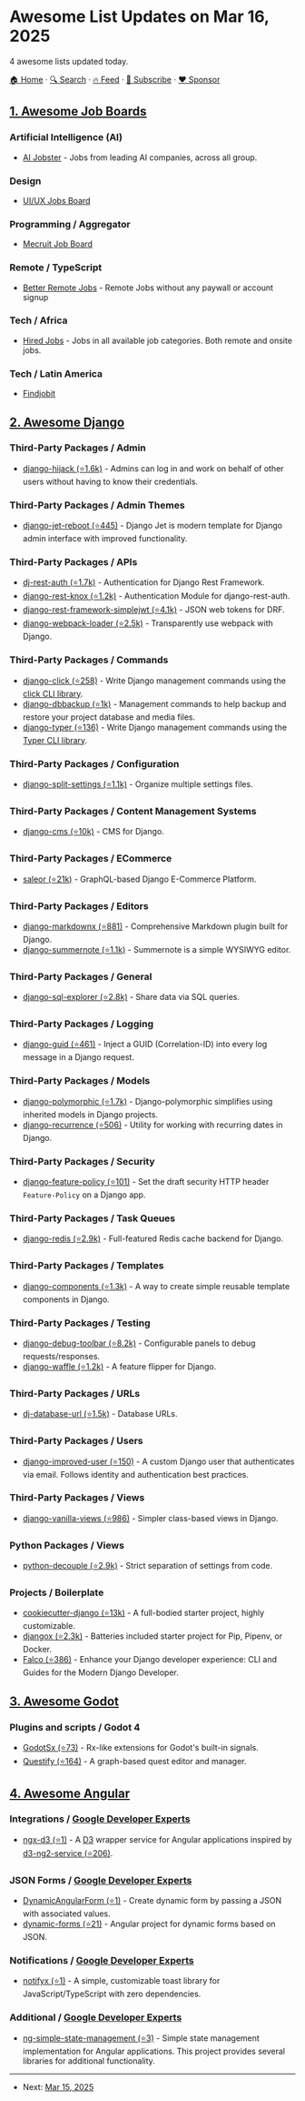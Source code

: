 # Awesome List Updates on Mar 16, 2025

4 awesome lists updated today.

[🏠 Home](/README.md) · [🔍 Search](https://www.trackawesomelist.com/search/) · [🔥 Feed](https://www.trackawesomelist.com/rss.xml) · [📮 Subscribe](https://trackawesomelist.us17.list-manage.com/subscribe?u=d2f0117aa829c83a63ec63c2f&id=36a103854c) · [❤️  Sponsor](https://github.com/sponsors/theowenyoung)



## [1. Awesome Job Boards](/content/tramcar/awesome-job-boards/README.md)

### Artificial Intelligence (AI)

*   [AI Jobster](https://aijobster.work/) - Jobs from leading AI companies, across all group.

### Design

*   [UI/UX Jobs Board](https://uiuxjobsboard.com/)

### Programming / Aggregator

*   [Mecruit Job Board](https://www.mecruit.com/)

### Remote / TypeScript

*   [Better Remote Jobs](https://betterremotejobs.com/) - Remote Jobs without any paywall or account signup

### Tech / Africa

*   [Hired Jobs](https://www.hired.co.ke) - Jobs in all available job categories. Both remote and onsite jobs.

### Tech / Latin America

*   [Findjobit](https://findjobit.com/jobs)

## [2. Awesome Django](/content/wsvincent/awesome-django/README.md)

### Third-Party Packages / Admin

*   [django-hijack (⭐1.6k)](https://github.com/django-hijack/django-hijack) - Admins can log in and work on behalf of other users without having to know their credentials.

### Third-Party Packages / Admin Themes

*   [django-jet-reboot (⭐445)](https://github.com/assem-ch/django-jet-reboot) - Django Jet is modern template for Django admin interface with improved functionality.

### Third-Party Packages / APIs

*   [dj-rest-auth (⭐1.7k)](https://github.com/iMerica/dj-rest-auth) - Authentication for Django Rest Framework.
*   [django-rest-knox (⭐1.2k)](https://github.com/jazzband/django-rest-knox) - Authentication Module for django-rest-auth.
*   [django-rest-framework-simplejwt (⭐4.1k)](https://github.com/jazzband/djangorestframework-simplejwt) - JSON web tokens for DRF.
*   [django-webpack-loader (⭐2.5k)](https://github.com/django-webpack/django-webpack-loader) - Transparently use webpack with Django.

### Third-Party Packages / Commands

*   [django-click (⭐258)](https://github.com/django-commons/django-click) - Write Django management commands using the [click CLI library](https://click.palletsprojects.com).
*   [django-dbbackup (⭐1k)](https://github.com/jazzband/django-dbbackup) - Management commands to help backup and restore your project database and media files.
*   [django-typer (⭐136)](https://github.com/django-commons/django-typer) - Write Django management commands using the [Typer CLI library](https://typer.tiangolo.com).

### Third-Party Packages / Configuration

*   [django-split-settings (⭐1.1k)](https://github.com/wemake-services/django-split-settings) - Organize multiple settings files.

### Third-Party Packages / Content Management Systems

*   [django-cms (⭐10k)](https://github.com/django-cms/django-cms) - CMS for Django.

### Third-Party Packages / ECommerce

*   [saleor (⭐21k)](https://github.com/saleor/saleor) - GraphQL-based Django E-Commerce Platform.

### Third-Party Packages / Editors

*   [django-markdownx (⭐881)](https://github.com/neutronX/django-markdownx) - Comprehensive Markdown plugin built for Django.
*   [django-summernote (⭐1.1k)](https://github.com/lqez/django-summernote) - Summernote is a simple WYSIWYG editor.

### Third-Party Packages / General

*   [django-sql-explorer (⭐2.8k)](https://github.com/explorerhq/sql-explorer) - Share data via SQL queries.

### Third-Party Packages / Logging

*   [django-guid (⭐461)](https://github.com/snok/django-guid) - Inject a GUID (Correlation-ID) into every log message in a Django request.

### Third-Party Packages / Models

*   [django-polymorphic (⭐1.7k)](https://github.com/jazzband/django-polymorphic) - Django-polymorphic simplifies using inherited models in Django projects.
*   [django-recurrence (⭐506)](https://github.com/jazzband/django-recurrence) - Utility for working with recurring dates in Django.

### Third-Party Packages / Security

*   [django-feature-policy (⭐101)](https://github.com/adamchainz/django-permissions-policy) - Set the draft security HTTP header `Feature-Policy` on a Django app.

### Third-Party Packages / Task Queues

*   [django-redis (⭐2.9k)](https://github.com/jazzband/django-redis) - Full-featured Redis cache backend for Django.

### Third-Party Packages / Templates

*   [django-components (⭐1.3k)](https://github.com/django-components/django-components/) - A way to create simple reusable template components in Django.

### Third-Party Packages / Testing

*   [django-debug-toolbar (⭐8.2k)](https://github.com/django-commons/django-debug-toolbar/) - Configurable panels to debug requests/responses.
*   [django-waffle (⭐1.2k)](https://github.com/jazzband/django-waffle) - A feature flipper for Django.

### Third-Party Packages / URLs

*   [dj-database-url (⭐1.5k)](https://github.com/jazzband/dj-database-url) - Database URLs.

### Third-Party Packages / Users

*   [django-improved-user (⭐150)](https://github.com/jambonrose/django-improved-user) - A custom Django user that authenticates via email. Follows identity and authentication best practices.

### Third-Party Packages / Views

*   [django-vanilla-views (⭐986)](https://github.com/encode/django-vanilla-views) - Simpler class-based views in Django.

### Python Packages / Views

*   [python-decouple (⭐2.9k)](https://github.com/HBNetwork/python-decouple) - Strict separation of settings from code.

### Projects / Boilerplate

*   [cookiecutter-django (⭐13k)](https://github.com/cookiecutter/cookiecutter-django/) - A full-bodied starter project, highly customizable.
*   [djangox (⭐2.3k)](https://github.com/wsvincent/lithium/) - Batteries included starter project for Pip, Pipenv, or Docker.
*   [Falco (⭐386)](https://github.com/falcopackages/falco-cli) - Enhance your Django developer experience: CLI and Guides for the Modern Django Developer.

## [3. Awesome Godot](/content/godotengine/awesome-godot/README.md)

### Plugins and scripts / Godot 4

*   [GodotSx (⭐73)](https://github.com/TheWalruzz/godot-sx) - Rx-like extensions for Godot's built-in signals.
*   [Questify (⭐164)](https://github.com/TheWalruzz/godot-questify) - A graph-based quest editor and manager.

## [4. Awesome Angular](/content/PatrickJS/awesome-angular/README.md)

### Integrations / [Google Developer Experts](https://developers.google.com/experts/all/technology/web-technologies)

*   [ngx-d3 (⭐1)](https://github.com/simonegosetto/ngx-d3) - A [D3](https://d3js.org/) wrapper service for Angular applications inspired by [d3-ng2-service (⭐206)](https://github.com/tomwanzek/d3-ng2-service).

### JSON Forms / [Google Developer Experts](https://developers.google.com/experts/all/technology/web-technologies)

*   [DynamicAngularForm (⭐1)](https://github.com/Brrake/DynamicAngularForm) - Create dynamic form by passing a JSON with associated values.
*   [dynamic-forms (⭐21)](https://github.com/dynamic-forms/dynamic-forms) - Angular project for dynamic forms based on JSON.

### Notifications / [Google Developer Experts](https://developers.google.com/experts/all/technology/web-technologies)

*   [notifyx (⭐1)](https://github.com/awalhadi/notifyx) - A simple, customizable toast library for JavaScript/TypeScript with zero dependencies.

### Additional / [Google Developer Experts](https://developers.google.com/experts/all/technology/web-technologies)

*   [ng-simple-state-management (⭐3)](https://github.com/LionMarc/ng-simple-state-management) - Simple state management implementation for Angular applications. This project provides several libraries for additional functionality.

---

- Next: [Mar 15, 2025](/content/2025/03/15/README.md)